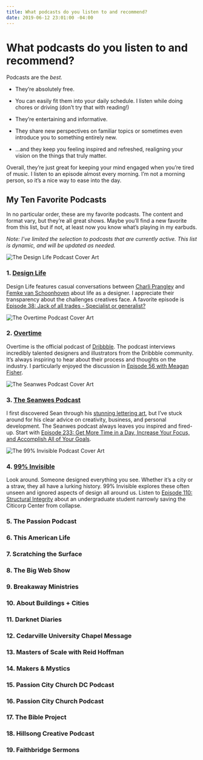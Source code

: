 ```yaml
---
title: What podcasts do you listen to and recommend?
date: 2019-06-12 23:01:00 -04:00
---
```


# What podcasts do you listen to and recommend?

Podcasts are the *best.*

* They’re absolutely free.

* You can easily fit them into your daily schedule. I listen while doing chores or driving (don’t try that with reading!)

* They’re entertaining and informative.

* They share new perspectives on familiar topics or sometimes even introduce you to something entirely new.

* …and they keep you feeling inspired and refreshed, realigning your vision on the things that truly matter.

Overall, they’re just great for keeping your mind engaged when you’re tired of music. I listen to an episode almost every morning. I’m not a morning person, so it’s a nice way to ease into the day.

## My Ten Favorite Podcasts

In no particular order, these are my favorite podcasts. The content and format vary, but they’re all great shows. Maybe you’ll find a new favorite from this list, but if not, at least now you know what’s playing in my earbuds.

*Note: I’ve limited the selection to podcasts that are currently active. This list is dynamic, and will be updated as needed.*

<picture>
<source type="image/webp" srcset="/uploads/Design-Life-150w.webp 1x, /uploads/Design-Life-300w.webp 2x">
<source type="image/jpg" srcset="/uploads/Design-Life-150w.jpg 1x, /uploads/Design-Life-300w.jpg 2x">
<img alt="The Design Life Podcast Cover Art" src="/uploads/Design-Life-150w.jpg">
</picture>

### 1. [Design Life](https://www.designlife.fm)

Design Life features casual conversations between [Charli Prangley](https://charlimarie.com) and [Femke van Schoonhoven](https://www.femke.co.nz) about life as a designer. I appreciate their transparency about the challenges creatives face. A favorite episode is [Episode 38: Jack of all trades - Specialist or generalist?](https://www.designlife.fm/episode/38)

<picture>
<source type="image/webp" srcset="/uploads/Overtime-150w.webp 1x, /uploads/Overtime-300w.webp 2x">
<source type="image/jpg" srcset="/uploads/Overtime-150w.jpg 1x, /uploads/Overtime-300w.jpg 2x">
<img alt="The Overtime Podcast Cover Art" src="/uploads/Overtime-150w.jpg">
</picture>

### 2. [Overtime](https://dribbble.com/overtime)

Overtime is the official podcast of [Dribbble](https://dribbble.com). The podcast interviews incredibly talented designers and illustrators from the Dribbble community. It’s always inspiring to hear about their process and thoughts on the  industry. I particularly enjoyed the discussion in [Episode 56 with Meagan Fisher](https://dribbble.com/overtime/2019/04/10/owltastic-s-meagan-fisher-on-adapting-to-the-modern-landscape-of-web-design).

<picture>
<source type="image/webp" srcset="/uploads/The-Seanwes-Podcast-150w.webp 1x, /uploads/The-Seanwes-Podcast-300w.webp 2x">
<source type="image/jpg" srcset="/uploads/The-Seanwes-Podcast-150w.jpg 1x, /uploads/The-Seanwes-Podcast-300w.jpg 2x">
<img alt="The Seanwes Podcast Cover Art" src="/uploads/The-Seanwes-Podcast-150w.jpg">
</picture>

### 3. [The Seanwes Podcast](https://seanwes.com/podcast/)

I first discovered Sean through his [stunning lettering art](https://dribbble.com/shots/880418-Just-a-friendly-nudge), but I’ve stuck around for his clear advice on creativity, business, and personal development. The Seanwes podcast always leaves you inspired and fired-up. Start with [Episode 233: Get More Time in a Day, Increase Your Focus, and Accomplish All of Your Goals](https://seanwes.com/podcast/233-get-more-time-in-a-day-increase-your-focus-and-accomplish-all-of-your-goals/).

<picture>
<source type="image/webp" srcset="/uploads/99-Percent-Invisible-150w.webp 1x, /uploads/99-Percent-Invisible-300w.webp 2x">
<source type="image/jpg" srcset="/uploads/99-Percent-Invisible-150w.jpg 1x, /uploads/99-Percent-Invisible-300w.jpg 2x">
<img alt="The 99% Invisible Podcast Cover Art" src="/uploads/99-Percent-Invisible-150w.jpg">
</picture>

### 4. [99% Invisible](https://99percentinvisible.org/)

Look around. Someone designed everything you see. Whether it’s a city or a straw, they all have a lurking history. 99% Invisible explores these often unseen and ignored aspects of design all around us. Listen to [Episode 110: Structural Integrity](https://99percentinvisible.org/episode/structural-integrity/) about an undergraduate student narrowly saving the Citicorp Center from collapse.

### 5. The Passion Podcast

### 6. This American Life

### 7. Scratching the Surface

### 8. The Big Web Show

### 9. Breakaway Ministries

### 10. About Buildings \+ Cities

### 11. Darknet Diaries

### 12. Cedarville University Chapel Message

### 13. Masters of Scale with Reid Hoffman

### 14. Makers & Mystics

### 15. Passion City Church DC Podcast

### 16. Passion City Church Podcast

### 17. The Bible Project

### 18. Hillsong Creative Podcast

### 19. Faithbridge Sermons